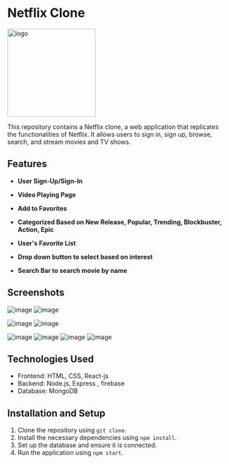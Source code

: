 # Netflix Clone
<img src="https://github.com/ajeetram/Netflix-Clone/assets/86039147/e94a726c-43f8-4c9a-a9ce-b38a2b11739d" alt="logo" width="200" >


This repository contains a Netflix clone, a web application that replicates the functionalities of Netflix. It allows users to sign in, sign up, browse, search, and stream movies and TV shows.

## Features

- **User Sign-Up/Sign-In**

- **Video Playing Page**
  

- **Add to Favorites**

- **Categorized Based on New Release, Popular, Trending, Blockbuster, Action, Epic**


- **User's Favorite List**
- **Drop down button to select based on interest**
- **Search Bar to search movie by name**
 

## Screenshots
![image](https://github.com/AKS8273/Netflix-Clone/assets/91615302/b8aef7fc-d0c0-4756-ade3-c935e9f804d4)
![image](https://github.com/AKS8273/Netflix-Clone/assets/91615302/c3956409-98ff-43a6-b174-fb2bfa5ce2be)

![image](https://github.com/ajeetram/Netflix-Clone/assets/86039147/d813998e-5c09-4f6d-8a67-8161d82d51bb)
![image](https://github.com/ajeetram/Netflix-Clone/assets/86039147/afac3248-4f93-4399-bf69-bfdbb2e9197b)

![image](https://github.com/ajeetram/Netflix-Clone/assets/86039147/f6646945-9b0c-4ce2-9f7c-0affc2f3866b)
![image](https://github.com/ajeetram/Netflix-Clone/assets/86039147/0fb722f9-8e50-4c6a-a2da-30b545960345)
![image](https://github.com/ajeetram/Netflix-Clone/assets/86039147/bbf27fb1-d6f1-46e2-8b35-ff85d3490a83)
![image](https://github.com/ajeetram/Netflix-Clone/assets/86039147/99f13544-5457-4b66-9293-fe30d9d43b8e)


## Technologies Used

- Frontend: HTML, CSS, React-js
- Backend: Node.js, Express , firebase
- Database: MongoDB 

## Installation and Setup

1. Clone the repository using `git clone`.
2. Install the necessary dependencies using `npm install`.
3. Set up the database and ensure it is connected.
4. Run the application using `npm start`.






